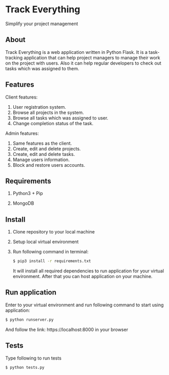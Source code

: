 # Track Everything

Simplify your project management



## About

Track Everything is a web application written in Python Flask. It is a task-tracking application that can help project managers to manage their work on the project with users. Also it can help regular developers to check out tasks which was assigned to them. 



## Features

Client features:

1. User registration system.
2. Browse all projects in the system.
3. Browse all tasks which was assigned to user.
4. Change completion status of the task.
   

Admin features:  

1. Same features as the client.
2. Create, edit and delete projects.
3. Create, edit and delete tasks.
4. Manage users information.
5. Block and restore users accounts. 
     

## Requirements

1. Python3 + Pip

2. MongoDB

   

## Install

1. Clone repository to your local machine

2. Setup local virtual environment

3. Run following command in terminal:

   ``` bash	
   $ pip3 install -r requirements.txt
   ```

   It will install all required dependencies to run application for your virtual environment. After that you can host application on your machine.

    

## Run application

Enter to your virtual environment and  run following command to start using application:

``` bash
$ python runserver.py
```

And follow the link: https://localhost:8000 in your browser



## Tests

Type following to run tests

``` bash
$ python tests.py
```

